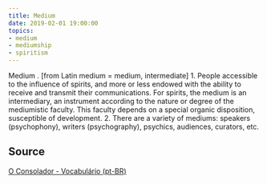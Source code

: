 ```yaml
---
title: Medium
date: 2019-02-01 19:00:00
topics:
- medium
- mediumship
- spiritism
---
```


Medium . [from Latin medium = medium, intermediate] 1. People accessible to the influence of spirits, and more or less endowed with the ability to receive and transmit their communications. For spirits, the medium is an intermediary, an instrument according to the nature or degree of the mediumistic faculty. This faculty depends on a special organic disposition, susceptible of development. 2. There are a variety of mediums: speakers (psychophony), writers (psychography), psychics, audiences, curators, etc.


## Source
[O Consolador - Vocabulário (pt-BR)](http://www.oconsolador.com.br/linkfixo/vocabulario/principal.html)
